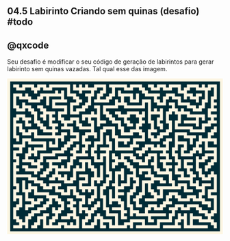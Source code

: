 ## 04.5 Labirinto  Criando sem quinas (desafio) #todo
## @qxcode

Seu desafio é modificar o seu código de geração de labirintos para gerar labirinto sem quinas vazadas. Tal qual esse das imagem.

![](lab.png)